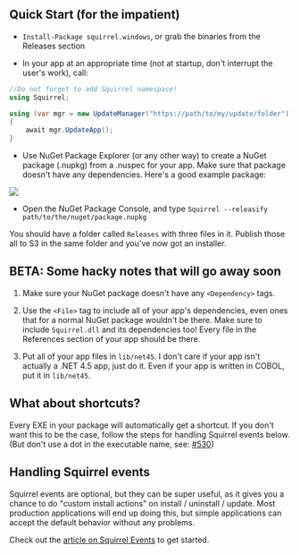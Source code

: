## Quick Start (for the impatient)

* `Install-Package squirrel.windows`, or grab the binaries from the Releases section

* In your app at an appropriate time (not at startup, don't interrupt the user's work), call:

```cs
//Do not forget to add Squirrel namespace!
using Squirrel;

using (var mgr = new UpdateManager("https://path/to/my/update/folder"))
{
    await mgr.UpdateApp();
}
```

* Use NuGet Package Explorer (or any other way) to create a NuGet package (.nupkg) from a .nuspec for your app. Make sure that package doesn't have any dependencies. Here's a good example package:

![](http://cl.ly/image/261D2x2X1e3G/content#png)

* Open the NuGet Package Console, and type `Squirrel --releasify path/to/the/nuget/package.nupkg`

You should have a folder called `Releases` with three files in it. Publish those all to S3 in the same folder and you've now got an installer.


## BETA: Some hacky notes that will go away soon

1. Make sure your NuGet package doesn't have any `<Dependency>` tags.

1. Use the `<File>` tag to include all of your app's dependencies, even ones that for a normal NuGet package wouldn't be there. Make sure to include `Squirrel.dll` and its dependencies too! Every file in the References section of your app should be there.

1. Put all of your app files in `lib/net45`. I don't care if your app isn't actually a .NET 4.5 app, just do it. Even if your app is written in COBOL, put it in `lib/net45`.

## What about shortcuts?

Every EXE in your package will automatically get a shortcut. If you don't want this to be the case, follow the steps for handling Squirrel events below. (But don't use a dot in the executable name, see: [#530](../../../issues/530))

## Handling Squirrel events

Squirrel events are optional, but they can be super useful, as it gives you a chance to do "custom install actions" on install / uninstall / update. Most production applications will end up doing this, but simple applications can accept the default behavior without any problems.

Check out the [article on Squirrel Events](./squirrel-events.md) to get started.

